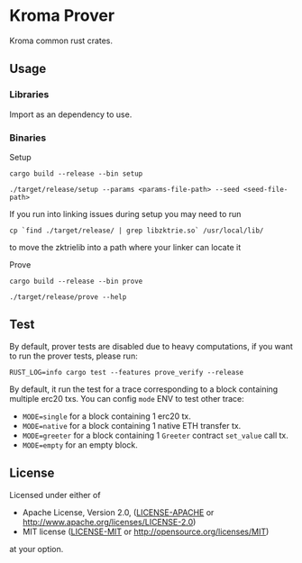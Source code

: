 # Kroma Prover

Kroma common rust crates.

## Usage

### Libraries
Import as an dependency to use.

### Binaries

Setup 
```shell
cargo build --release --bin setup   

./target/release/setup --params <params-file-path> --seed <seed-file-path>
```

If you run into linking issues during setup you may need to run
```shell
cp `find ./target/release/ | grep libzktrie.so` /usr/local/lib/
```
to move the zktrielib into a path where your linker can locate it

Prove
```shell
cargo build --release --bin prove

./target/release/prove --help
```

## Test
By default, prover tests are disabled due to heavy computations, if you want to run the prover tests, please run:
```
RUST_LOG=info cargo test --features prove_verify --release 
```

By default, it run the test for a trace corresponding to a block containing multiple erc20 txs. You can config `mode` ENV to test other trace:

+ `MODE=single` for a block containing 1 erc20 tx.
+ `MODE=native` for a block containing 1 native ETH transfer tx.
+ `MODE=greeter` for a block containing 1 `Greeter` contract `set_value` call tx.
+ `MODE=empty` for an empty block.

## License

Licensed under either of

- Apache License, Version 2.0, ([LICENSE-APACHE](LICENSE-APACHE) or http://www.apache.org/licenses/LICENSE-2.0)
- MIT license ([LICENSE-MIT](LICENSE-MIT) or http://opensource.org/licenses/MIT)

at your option.
